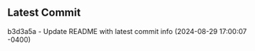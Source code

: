 
## Latest Commit
b3d3a5a - Update README with latest commit info (2024-08-29 17:00:07 -0400) <Yunxi-Zhou>

